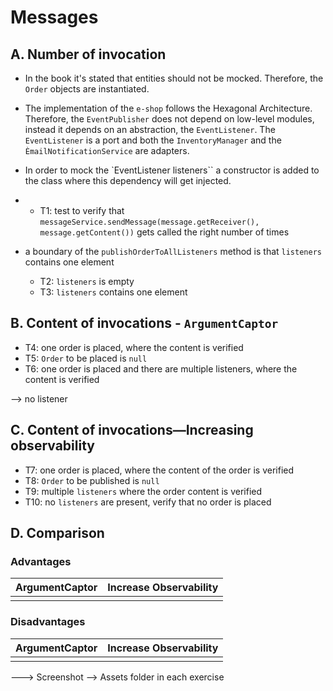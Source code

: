 # Messages

## A. Number of invocation

- In the book it's stated that entities should not be mocked. Therefore, the ``Order`` objects are instantiated.
- The implementation of the ``e-shop`` follows the Hexagonal Architecture. Therefore, the ``EventPublisher`` does not depend on low-level modules, instead it depends on an abstraction, the ``EventListener``. The ``EventListener`` is a port and both the ``InventoryManager`` and the ``ÈmailNotificationService`` are adapters.
- In order to mock the `EventListener listeners`` a constructor is added to the class where this dependency will get injected.
- 
    - T1: test to verify that ``messageService.sendMessage(message.getReceiver(), message.getContent())`` gets called
      the right number of times

- a boundary of the ``publishOrderToAllListeners`` method is that ``listeners`` contains one element
    - T2: ``listeners`` is empty
    - T3: ``listeners`` contains one element 

## B. Content of invocations - ``ArgumentCaptor``

- T4: one order is placed, where the content is verified
- T5: ``Order`` to be placed is ``null``
- T6: one order is placed and there are multiple listeners, where the content is verified

--> no listener

## C. Content of invocations—Increasing observability
- T7: one order is placed, where the content of the order is verified
- T8: ``Order`` to be published is ``null``
- T9: multiple ``listeners`` where the order content is verified
- T10: no ``listeners`` are present, verify that no order is placed

## D. Comparison

### Advantages

| ArgumentCaptor                                                                                                   | Increase Observability |
|------------------------------------------------------------------------------------------------------------------|------------------| 
|  |                  |


### Disadvantages
| ArgumentCaptor | Increase Observability             |
|-------|------------------------------------| 
|  | |


---> Screenshot
--> Assets folder in each exercise